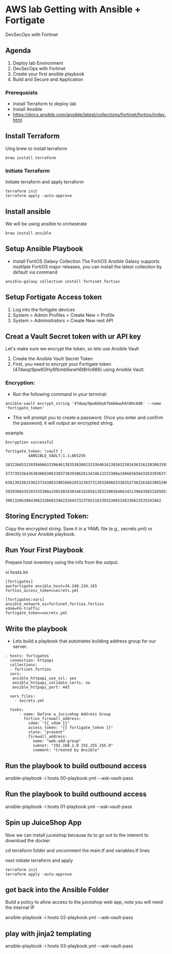 # AWS lab Getting with Ansible + Fortigate
DevSecOps with Fortinet

## Agenda 
1. Deploy lab Environment
2. DevSecOps with Fortinet
3. Create your first ansible playbook
4. Build and Secure and Application

### Prerequsists
* Install Terraform to deploy lab
* Install Ansible 
* https://docs.ansible.com/ansible/latest/collections/fortinet/fortios/index.html 


## Install Terraform

Uing brew to install terraform 

```
brew install terraform
```

### Initiate Terraform 
Initiate terraform and apply terraform

```
terraform init
terraform apply -auto-approve
```

## Install ansible 
We will be using ansible to orchestrate 

```
brew install ansible
```

## Setup Ansible Playbook

* Install FortiOS Galaxy Collection
The FortiOS Ansible Galaxy supports multilple FortiOS major releases, you can install the latest collection by default via command 

```
ansible-galaxy collection install fortinet.fortios
```

## Setup Fortigate Access token
1. Log into the fortigate devices
2. System > Admin Profiles > Create New > Profile
3. System > Administrators > Create New rest API

## Creat a Vault Secret token with ur API key
Let's make sure we encrypt the token, so lets use Ansible Vault

1. Create the Ansible Vault Secret Token
2. First, you need to encrypt your Fortigate token (47dwqz9pw6GHy6fbmb6wwh6t8Hc686) using Ansible Vault.

### Encryption:

* Run the following command in your terminal:

```
ansible-vault encrypt_string '47dwqz9pw6GHy6fbmb6wwh6t8Hc686' --name 'fortigate_token'
```

* This will prompt you to create a password. Once you enter and confirm the password, it will output an encrypted string.

example. 
```
Encryption successful

fortigate_token: !vault |
          $ANSIBLE_VAULT;1.1;AES256
          38323665323035666633396461383536386233336461613036323834363161383863393637333162
          3737393364363030663063303730393862613434613333380a346665656432633936373266333831
          63613033633362373438633965666265323837313832666633383537363161653065396532613332
          3939386435393335300a336530343034616265613833306564663431396435653265653630313236
          39613266386438623266623462326437323765316339323665326336613535343462
```
## Storing Encrypted Token:

Copy the encrypted string.
Save it in a YAML file (e.g., secrets.yml) or directly in your Ansible playbook.

## Run Your First Playbook

Prepare host inventory using the info from the output.

vi hosts.ini

```
[fortigates]
awsfortigate ansible_host=34.248.234.165 fortios_access_token=secrets.yml

[fortigates:vars]
ansible_network_os=fortinet.fortios.fortios
vdom=FG-traffic
fortigate_token=secrets.yml
```

## Write the playbook
* Lets build a playbook that automates building address group for our server.


```
- hosts: fortigates
  connection: httpapi
  collections:
  - fortinet.fortios
  vars:
   ansible_httpapi_use_ssl: yes
   ansible_httpapi_validate_certs: no
   ansible_httpapi_port: 443

  vars_files:
    - secrets.yml

  tasks:
      - name: Define a Jucicehop Address Group
        fortios_firewall_address:
          vdom: "{{ vdom }}"
          access_token: "{{ fortigate_token }}"
          state: "present"
          firewall_address:
            name: "web-add-group"
            subnet: "192.168.1.0 255.255.255.0"
            comment: "Created by Ansible"
```

## Run the playbook to build outbound access 
ansible-playbook -i hosts 00-playbook.yml --ask-vault-pass


## Run the playbook to build outbound access 
ansible-playbook -i hosts 01-playbook.yml --ask-vault-pass

## Spin up JuiceShop App
Now we can install juceishop because its to go out to the interent to download the docker

cd terraform folder and uncomment the main.tf and variables.tf lines

next initiate terraform and apply

```
terraform init
terraform apply -auto-approve
```

## got back into the Ansible Folder
Build a policy to allow access to the juiceshop web app, note you will need the internal IP

ansible-playbook -i hosts 02-playbook.yml --ask-vault-pass

## play with jinja2 templating
ansible-playbook -i hosts 03-playbook.yml --ask-vault-pass

